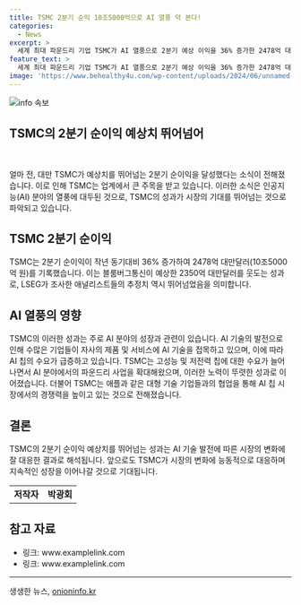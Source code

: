 ```yaml
---
title: TSMC 2분기 순익 10조5000억으로 AI 열풍 덕 본다!
categories:
  - News
excerpt: >
  세계 최대 파운드리 기업 TSMC가 AI 열풍으로 2분기 예상 이익을 36% 증가한 2478억 대만달러로 발표, 기대치를 상회했다. 블룸버그 전망치와 시장 분석업체의 추정치를 능가하여 업계에 주목을 받고 있다. TSMC는 인공지능 시장의 성장으로 이익을 크게 늘리며 기술 산업에서 주목받는 기업으로 떠올랐다.
feature_text: >
  세계 최대 파운드리 기업 TSMC가 AI 열풍으로 2분기 예상 이익을 36% 증가한 2478억 대만달러로 발표, 기대치를 상회했다. 블룸버그 전망치와 시장 분석업체의 추정치를 능가하여 업계에 주목을 받고 있다. TSMC는 인공지능 시장의 성장으로 이익을 크게 늘리며 기술 산업에서 주목받는 기업으로 떠올랐다.
image: 'https://www.behealthy4u.com/wp-content/uploads/2024/06/unnamed-file.png'
---
```


<p><img src="https://www.behealthy4u.com/wp-content/uploads/2024/06/unnamed-file.png" alt="info 속보" /></p>

<h2 data-ke-size="size32">TSMC의 2분기 순이익 예상치 뛰어넘어</h2>

<p data-ke-size="size16">&nbsp;</p>

<p>얼마 전, 대만 TSMC가 예상치를 뛰어넘는 2분기 순이익을 달성했다는 소식이 전해졌습니다. 이로 인해 TSMC는 업계에서 큰 주목을 받고 있습니다. 이러한 소식은 인공지능(AI) 분야의 열풍에 대두된 것으로, TSMC의 성과가 시장의 기대를 뛰어넘는 것으로 파악되고 있습니다.</p></p>

<h2 data-ke-size="size26">TSMC 2분기 순이익</h2>

<p data-ke-size="size16">TSMC는 2분기 순이익이 작년 동기대비 36% 증가하여 2478억 대만달러(10조5000억 원)를 기록했습니다. 이는 블룸버그통신이 예상한 2350억 대만달러를 웃도는 성과로, LSEG가 조사한 애널리스트들의 추정치 역시 뛰어넘었음을 의미합니다.</p>

<h2 data-ke-size="size26">AI 열풍의 영향</h2>

<p data-ke-size="size16">TSMC의 이러한 성과는 주로 AI 분야의 성장과 관련이 있습니다. AI 기술의 발전으로 인해 수많은 기업들이 자사의 제품 및 서비스에 AI 기술을 접목하고 있으며, 이에 따라 AI 칩의 수요가 급증하고 있습니다. TSMC는 고성능 및 저전력 칩에 대한 수요가 늘어나면서 AI 분야에서의 파운드리 사업을 확대해왔으며, 이러한 노력이 뚜렷한 성과로 이어졌습니다. 더불어 TSMC는 애플과 같은 대형 기술 기업들과의 협업을 통해 AI 칩 시장에서의 경쟁력을 높이고 있는 것으로 전해졌습니다.</p>

<h2 data-ke-size="size26">결론</h2>

<p data-ke-size="size16">TSMC의 2분기 순이익 예상치를 뛰어넘는 성과는 AI 기술 발전에 따른 시장의 변화에 잘 대응한 결과로 해석됩니다. 앞으로도 TSMC가 시장의 변화에 능동적으로 대응하며 지속적인 성장을 이어나갈 것으로 기대됩니다.</p>

<table>
<tbody>
<tr>
<td style="text-align: center; height: 17px;"><b>저작자</b></td>
<td style="text-align: center; height: 17px;"><b>박광회</b></td>
</tr>
</tbody>
</table>

<h2 data-ke-size="size26">참고 자료</h2>

<ul>
<li>링크: www.examplelink.com</li>
<li>링크: www.examplelink.com</li>
</ul>

<hr>
생생한 뉴스, <a href="https://onioninfo.kr" rel="dofollow">onioninfo.kr</a>


